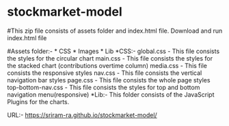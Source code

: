 # stockmarket-model

#This zip file consists of assets folder and index.html file. Download and run index.html file

#Assets folder:- 
	* CSS
	* Images
	* Lib
*CSS:-
	global.css 	   - This file consists the styles for the circular chart
	main.css   	   - This file consists the styles for the stacked chart (contributions overtime column)
	media.css  	   - This file consists the responsive styles
	nav.css	   	   - This file consists the vertical navigation bar styles
	page.css   	   - This file consists the whole page styles
	top-bottom-nav.css - This file consists the styles for top and bottom navigation menu(responsive)
*Lib:-
	This folder consists of the JavaScript Plugins for the charts.

URL:- https://sriram-ra.github.io/stockmarket-model/ 		